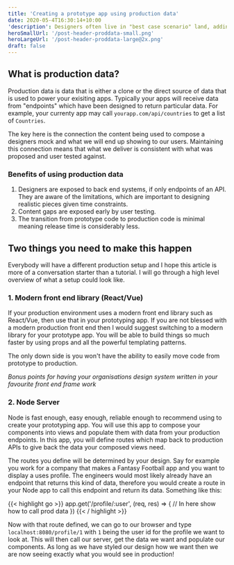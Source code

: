 ```yaml
---
title: 'Creating a prototype app using production data'
date: 2020-05-4T16:30:14+10:00
'description': Designers often live in "best case scenario" land, adding the best images or copy to their mocks. This makes for pretty picture but when engineers start putting things together it can quickly fall apart.
heroSmallUrl: '/post-header-proddata-small.png'
heroLargeUrl: '/post-header-proddata-large@2x.png'
draft: false
---
```


## What is production data?

Production data is data that is either a clone or the direct source of data that is used to power your exisiting apps. Typically your apps will receive data from "endpoints" which have been designed to return particular data. For example, your currenty app  may call `yourapp.com/api/countries` to get a list of `Countries`.

The key here is the connection the content being used to compose a designers mock and what we will end up showing to our users. Maintaining this connection means that what we deliver is consistent with what was proposed and user tested against.

### Benefits of using production data

1. Designers are exposed to back end systems, if only endpoints of an API. They are aware of the limitations, which are important to designing realistic pieces given time constraints.
2. Content gaps are exposed early by user testing.
3. The transition from prototype code to production code is minimal meaning release time is considerably less.

## Two things you need to make this happen

Everybody will have a different production setup and I hope this article is more of a conversation starter than a tutorial. I will go through a high level overview of what a setup could look like.

### 1. Modern front end library (React/Vue)

If your production environment uses a modern front end library such as React/Vue, then use that in your prototyping app. If you are not blessed with a modern production front end then I would suggest switching to a modern library for your prototype app. You will be able to build things so much faster by using props and all the powerful templating patterns.

The only down side is you won't have the ability to easily move code from prototype to production.

*Bonus points for having your organisations design system written in your favourite front end frame work*

### 2. Node Server

Node is fast enough, easy enough, reliable enough to recommend using to create your prototyping app. You will use this app to compose your components into views and populate them with data from your production endpoints. In this app, you will define routes which map back to production APIs to give back the data your composed views need.

The routes you define will be determined by your design. Say for example you work for a company that makes a Fantasy Football app and you want to display a uses profile. The engineers would most likely already have an endpoint that returns this kind of data, therefore you would create a route in your Node app to call this endpoint and return its data. Something like this:

{{< highlight go >}}
  app.get('/profile/:user', (req, res) => {
    // In here show how to call prod data
  })
{{< / highlight >}}

Now with that route defined, we can go to our browser and type `localhost:8080/profile/1` with `1` being the user id for the profile we want to look at. This will then call our server, get the data we want and populate our components. As long as we have styled our design how we want then we are now seeing exactly what you would see in production!
